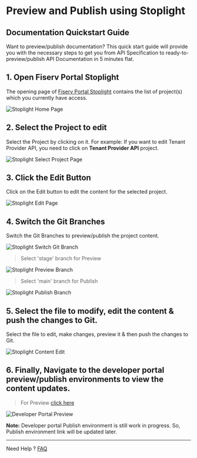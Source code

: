 # Preview and Publish using Stoplight

## Documentation Quickstart Guide

Want to preview/publish documentation? This quick start guide will provide you with the necessary steps to get you from API Specification to ready-to-preview/publish API Documentation in 5 minutes flat.

## 1. Open Fiserv Portal Stoplight

The opening page of [Fiserv Portal Stoplight](https://fiserv-portal.stoplight.io) contains the list of project(s) which you currently have access.

![Stoplight Home Page](https://raw.githubusercontent.com/Fiserv/Developer-Portal-Tenant-API/develop/assets/images/Stoplight_Home_Page.png "Stoplight Home Page")

## 2. Select the Project to edit

Select the Project by clicking on it. For example: If you want to edit Tenant Provider API, you need to click on **Tenant Provider API** project.

![Stoplight Select Project Page](https://raw.githubusercontent.com/Fiserv/Developer-Portal-Tenant-API/develop/assets/images/Stoplight_Select_Project.png "Stoplight Select Project Page")

## 3. Click the Edit Button

Click on the Edit button to edit the content for the selected project.

![Stoplight Edit Page](https://raw.githubusercontent.com/Fiserv/Developer-Portal-Tenant-API/develop/assets/images/Stoplight_Edit_Project.png "Stoplight Edit Page")

## 4. Switch the Git Branches

Switch the Git Branches to preview/publish the project content.

![Stoplight Switch Git Branch](https://raw.githubusercontent.com/Fiserv/Developer-Portal-Tenant-API/develop/assets/images/Stoplight_Switch_Git_Branches.png "Stoplight Switch Git Branch")

> Select 'stage' branch for Preview

![Stoplight Preview Branch](https://raw.githubusercontent.com/Fiserv/Developer-Portal-Tenant-API/develop/assets/images/Stoplight_Preview_Branch.png "Stoplight Preview Branch")

> Select 'main' branch for Publish

![Stoplight Publish Branch](https://raw.githubusercontent.com/Fiserv/Developer-Portal-Tenant-API/develop/assets/images/Stoplight_Publish_Branch.png "Stoplight Publish Branch")

## 5. Select the file to modify, edit the content & push the changes to Git.

Select the file to edit, make changes, preview it & then push the changes to Git.

![Stoplight Content Edit](https://raw.githubusercontent.com/Fiserv/Developer-Portal-Tenant-API/develop/assets/images/Stoplight_Content_Edit.png "Stoplight Content Edit")

## 6. Finally, Navigate to the developer portal preview/publish environments to view the content updates.

> For Preview [click here](http://dev-portal-ui-stage-developer-portal.roks-eck-cluster-8a571839bba611238ae425f409ae5396-0000.us-south.containers.appdomain.cloud/product/5/docs/?path=docs/getting-started.md)

![Developer Portal Preview](https://raw.githubusercontent.com/Fiserv/Developer-Portal-Tenant-API/develop/assets/images/Developer_Portal_Preview.png "Developer Portal Preview")

**Note:** Developer portal Publish environment is still work in progress. So, Publish environment link will be updated later.

___

Need Help ?
[FAQ](?path=docs/faq/faq.md)
